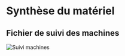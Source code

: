 # Synthèse du matériel

## Fichier de suivi des machines



![Suivi machines](https://github.com/WildCodeSchool/TSSR-ANGOU-P3-G1/blob/main/SCREENS-PAR-SPRINT/SCREENS-SPRINT12/suivimachines.png)


